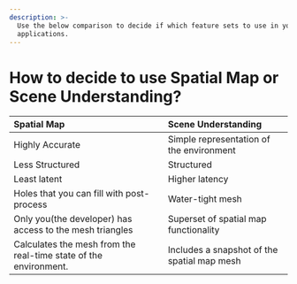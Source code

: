 ```yaml
---
description: >-
  Use the below comparison to decide if which feature sets to use in your
  applications.
---
```


# How to decide to use Spatial Map or Scene Understanding?

| Spatial Map | Scene Understanding |
| :--- | :--- |
| Highly Accurate | Simple representation of the environment |
| Less Structured | Structured |
| Least latent | Higher latency |
| Holes that you can fill with post-process | Water-tight mesh |
| Only you\(the developer\) has access to the mesh triangles | Superset of spatial map functionality |
| Calculates the mesh from the real-time state of the environment. | Includes a snapshot of the spatial map mesh |



